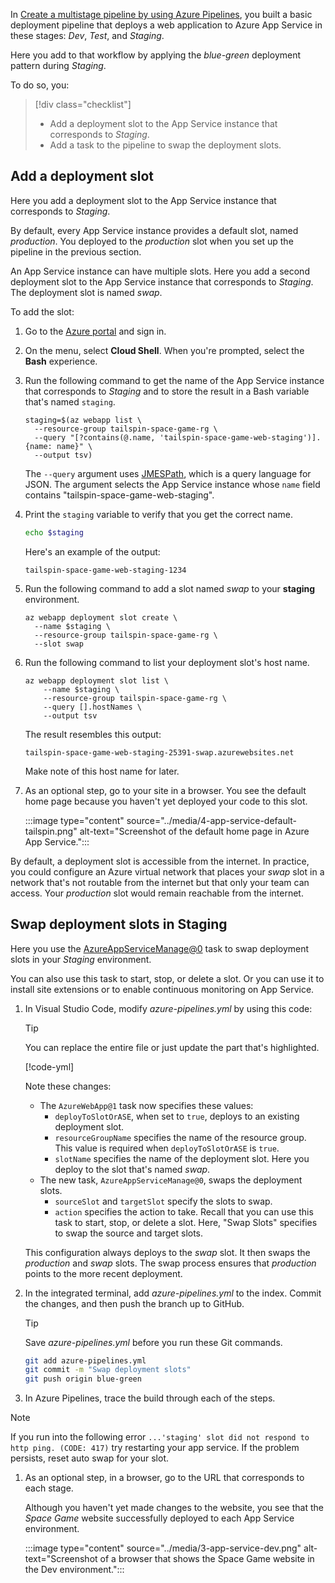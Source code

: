 In [Create a multistage pipeline by using Azure Pipelines](/training/modules/create-multi-stage-pipeline?azure-portal=true), you built a basic deployment pipeline that deploys a web application to Azure App Service in these stages: _Dev_, _Test_, and _Staging_.

Here you add to that workflow by applying the _blue-green_ deployment pattern during _Staging_.

To do so, you:

> [!div class="checklist"]
> * Add a deployment slot to the App Service instance that corresponds to _Staging_.
> * Add a task to the pipeline to swap the deployment slots.

## Add a deployment slot

Here you add a deployment slot to the App Service instance that corresponds to _Staging_.

By default, every App Service instance provides a default slot, named _production_. You deployed to the _production_ slot when you set up the pipeline in the previous section.

An App Service instance can have multiple slots. Here you add a second deployment slot to the App Service instance that corresponds to _Staging_. The deployment slot is named _swap_.

To add the slot:

1. Go to the [Azure portal](https://portal.azure.com?azure-portal=true) and sign in.
1. On the menu, select **Cloud Shell**. When you're prompted, select the **Bash** experience.
1. Run the following command to get the name of the App Service instance that corresponds to _Staging_ and to store the result in a Bash variable that's named `staging`.

    ```azurecli
    staging=$(az webapp list \
      --resource-group tailspin-space-game-rg \
      --query "[?contains(@.name, 'tailspin-space-game-web-staging')].{name: name}" \
      --output tsv)
    ```

    The `--query` argument uses [JMESPath](http://jmespath.org?azure-portal=true), which is a query language for JSON. The argument selects the App Service instance whose `name` field contains "tailspin-space-game-web-staging".

1. Print the `staging` variable to verify that you get the correct name.

    ```bash
    echo $staging
    ```

    Here's an example of the output:

    ```output
    tailspin-space-game-web-staging-1234
    ```

1. Run the following command to add a slot named _swap_ to your **staging** environment.

    ```azurecli
    az webapp deployment slot create \
      --name $staging \
      --resource-group tailspin-space-game-rg \
      --slot swap
    ```

1. Run the following command to list your deployment slot's host name.

    ```azurecli
    az webapp deployment slot list \
        --name $staging \
        --resource-group tailspin-space-game-rg \
        --query [].hostNames \
        --output tsv
    ```

    The result resembles this output:

    ```output
    tailspin-space-game-web-staging-25391-swap.azurewebsites.net
    ```

    Make note of this host name for later.

1. As an optional step, go to your site in a browser. You see the default home page because you haven't yet deployed your code to this slot.

    :::image type="content" source="../media/4-app-service-default-tailspin.png" alt-text="Screenshot of the default home page in Azure App Service.":::

By default, a deployment slot is accessible from the internet. In practice, you could configure an Azure virtual network that places your _swap_ slot in a network that's not routable from the internet but that only your team can access. Your _production_ slot would remain reachable from the internet.

## Swap deployment slots in Staging

Here you use the [AzureAppServiceManage@0](/azure/devops/pipelines/tasks/deploy/azure-app-service-manage?azure-portal=true) task to swap deployment slots in your _Staging_ environment.

You can also use this task to start, stop, or delete a slot. Or you can use it to install site extensions or to enable continuous monitoring on App Service.

1. In Visual Studio Code, modify _azure-pipelines.yml_ by using this code:

    > [!TIP]
    > You can replace the entire file or just update the part that's highlighted.

    [!code-yml[](code/4-azure-pipelines.yml?highlight=134-136,139-147)]

    Note these changes:

    * The `AzureWebApp@1` task now specifies these values:
        * `deployToSlotOrASE`, when set to `true`, deploys to an existing deployment slot.
        * `resourceGroupName` specifies the name of the resource group. This value is required when `deployToSlotOrASE` is `true`.
        * `slotName` specifies the name of the deployment slot. Here you deploy to the slot that's named _swap_.
    * The new task, `AzureAppServiceManage@0`, swaps the deployment slots.
        * `sourceSlot` and `targetSlot` specify the slots to swap.
        * `action` specifies the action to take. Recall that you can use this task to start, stop, or delete a slot. Here, "Swap Slots" specifies to swap the source and target slots.

    This configuration always deploys to the _swap_ slot. It then swaps the _production_ and _swap_ slots. The swap process ensures that _production_ points to the more recent deployment.

1. In the integrated terminal, add _azure-pipelines.yml_ to the index. Commit the changes, and then push the branch up to GitHub.

    > [!TIP]
    > Save _azure-pipelines.yml_ before you run these Git commands.

    ```bash
    git add azure-pipelines.yml
    git commit -m "Swap deployment slots"
    git push origin blue-green
    ```

1. In Azure Pipelines, trace the build through each of the steps.

> [!NOTE]
> If you run into the following error `...'staging' slot did not respond to http ping. (CODE: 417)` try restarting your app service. If the problem persists, reset auto swap for your slot.

1. As an optional step, in a browser, go to the URL that corresponds to each stage.

    Although you haven't yet made changes to the website, you see that the _Space Game_ website successfully deployed to each App Service environment.

    :::image type="content" source="../media/3-app-service-dev.png" alt-text="Screenshot of a browser that shows the Space Game website in the Dev environment.":::
